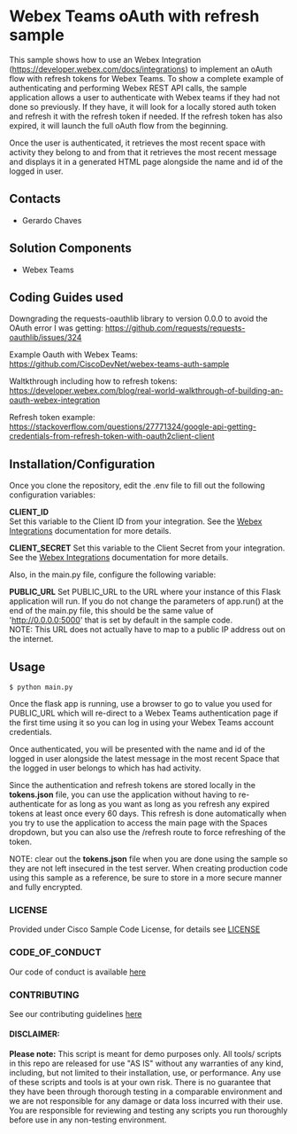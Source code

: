 # Webex Teams oAuth with refresh sample

This sample shows how to use an Webex Integration (https://developer.webex.com/docs/integrations) to implement an oAuth flow with refresh tokens 
for Webex Teams. 
To show a complete example of authenticating and performing Webex REST API calls, the sample application allows a user to 
authenticate with Webex teams if they had not done so previously. If they have, it will look for a locally stored auth token and refresh it with 
the refresh token if needed. If the refresh token has also expired, it will launch the full oAuth flow from the beginning. 

Once the user is authenticated, it retrieves the most recent space with activity they belong to and from that it retrieves 
the most recent message and displays it in a generated HTML page alongside the name and id of the logged in user.  


## Contacts
* Gerardo Chaves

## Solution Components
* Webex Teams

## Coding Guides used
 
Downgrading the requests-oauthlib library to version 0.0.0 to avoid the OAuth error I was getting:
https://github.com/requests/requests-oauthlib/issues/324

Example Oauth with Webex Teams:
https://github.com/CiscoDevNet/webex-teams-auth-sample

Waltkthrough including how to refresh tokens:
https://developer.webex.com/blog/real-world-walkthrough-of-building-an-oauth-webex-integration

Refresh token example:
https://stackoverflow.com/questions/27771324/google-api-getting-credentials-from-refresh-token-with-oauth2client-client



## Installation/Configuration

Once you clone the repository, edit the .env file to fill out the following configuration variables:

**CLIENT_ID**     
Set this variable to the Client ID from your integration. See the [Webex Integrations](https://developer.webex.com/docs/integrations) documentation for more details.

**CLIENT_SECRET**
Set this variable to the Client Secret from your integration. See the [Webex Integrations](https://developer.webex.com/docs/integrations)  documentation for more details.

Also, in the main.py file, configure the following variable:

**PUBLIC_URL**
Set PUBLIC_URL to the URL where your instance of this Flask application will run. If you do not change the parameters 
of app.run() at the end of the main.py file, this should be the same value of 'http://0.0.0.0:5000' that is set by default 
in the sample code.  
NOTE: This URL does not actually have to map to a public IP address out on the internet. 


## Usage

    $ python main.py

Once the flask app is running, use a browser to go to value you used for PUBLIC_URL which will re-direct to a Webex Teams 
authentication page if the first time using it so you can log in using your Webex Teams account credentials. 

Once authenticated, you will be presented with the name and id of the logged in user alongside the latest message in the most recent Space that the 
logged in user belongs to which has had activity. 

Since the authentication and refresh tokens are stored locally in the **tokens.json** file, you can use the application without having to 
re-authenticate for as long as you want as long as you refresh any expired tokens at least once every 60 days. This refresh is done 
automatically when you try to use the application to access the main page with the Spaces dropdown, but you can also use 
the /refresh route to force refreshing of the token. 

NOTE: clear out the **tokens.json** file when you are done using the sample so they are not left insecured in the test server. 
When creating production code using this sample as a reference, be sure to store in a more secure manner and fully encrypted. 



### LICENSE

Provided under Cisco Sample Code License, for details see [LICENSE](LICENSE.md)

### CODE_OF_CONDUCT

Our code of conduct is available [here](CODE_OF_CONDUCT.md)

### CONTRIBUTING

See our contributing guidelines [here](CONTRIBUTING.md)

#### DISCLAIMER:
<b>Please note:</b> This script is meant for demo purposes only. All tools/ scripts in this repo are released for use "AS IS" without any warranties of any kind, including, but not limited to their installation, use, or performance. Any use of these scripts and tools is at your own risk. There is no guarantee that they have been through thorough testing in a comparable environment and we are not responsible for any damage or data loss incurred with their use.
You are responsible for reviewing and testing any scripts you run thoroughly before use in any non-testing environment.